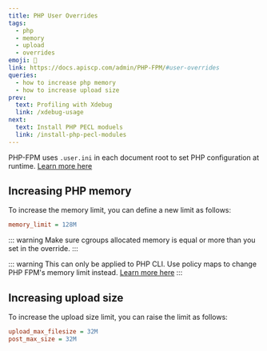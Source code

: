 ```yaml
---
title: PHP User Overrides
tags:
  - php
  - memory
  - upload
  - overrides
emoji: 🐘
link: https://docs.apiscp.com/admin/PHP-FPM/#user-overrides
queries:
  - how to increase php memory
  - how to increase upload size
prev:
  text: Profiling with Xdebug
  link: /xdebug-usage
next:
  text: Install PHP PECL moduels
  link: /install-php-pecl-modules
---
```


PHP-FPM uses `.user.ini` in each document root to set PHP configuration at runtime. [Learn more here](https://docs.apiscp.com/admin/PHP-FPM/#user-overrides)

## Increasing PHP memory

To increase the memory limit, you can define a new limit as follows:

```ini
memory_limit = 128M
```

::: warning
Make sure cgroups allocated memory is equal or more than you set in the override.
:::

::: warning
This can only be applied to PHP CLI. Use policy maps to change PHP FPM's memory limit instead. [Learn more here](https://docs.apiscp.com/admin/PHP-FPM/#policy-maps)
:::

## Increasing upload size

To increase the upload size limit, you can raise the limit as follows:

```ini
upload_max_filesize = 32M
post_max_size = 32M
```
